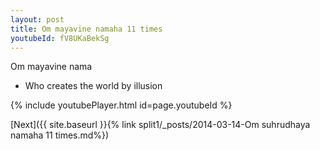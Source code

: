 ```yaml
---
layout: post
title: Om mayavine namaha 11 times
youtubeId: fV8UKaBekSg
---
```

 
 
Om mayavine nama 
 
 -  Who creates the world by illusion 
 
  
 
  
 
 
 
 
 
 


{% include youtubePlayer.html id=page.youtubeId %}
 
[Next]({{ site.baseurl }}{% link  split1/_posts/2014-03-14-Om suhrudhaya namaha 11 times.md%})
 
